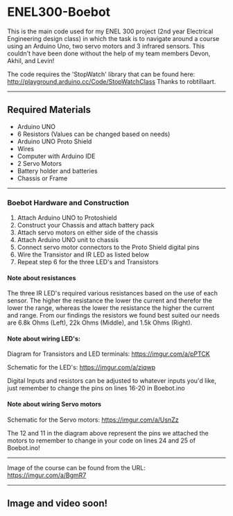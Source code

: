 # ENEL300-Boebot

This is the main code used for my ENEL 300 project (2nd year Electrical Engineering design class) in which the task is to navigate around a course using an Arduino Uno, two servo motors and 3 infrared sensors. 
This couldn't have been done without the help of my team members Devon, Akhil, and Levin!

The code requires the 'StopWatch' library that can be found here: http://playground.arduino.cc/Code/StopWatchClass
Thanks to robtillaart.

------------------------------------------------------------------------------------------------------------------------------------------

## Required Materials
 -  Arduino UNO
 -  6 Resistors (Values can be changed based on needs)
 -  Arduino UNO Proto Shield
 -  Wires
 -  Computer with Arduino IDE
 -  2 Servo Motors
 -  Battery holder and batteries
 -  Chassis or Frame

------------------------------------------------------------------------------------------------------------------------------------------
### Boebot Hardware and Construction
1. Attach Arduino UNO to Protoshield
2. Construct your Chassis and attach battery pack
3. Attach servo motors on either side of the chassis
4. Attach Arduino UNO unit to chassis
5. Connect servo motor connectors to the Proto Shield digital pins
6. Wire the Transistor and IR LED as listed below
7. Repeat step 6 for the three LED's and Transistors

#### Note about resistances
The three IR LED's required various resistances based on the use of each sensor. The higher the resistance the lower the current and therefor the lower the range, whereas the lower the resistance the higher the current and range. From our findings the resistors we found best suited our needs are 6.8k Ohms (Left), 22k Ohms (Middle), and 1.5k Ohms (Right). 

#### Note about wiring LED's:
Diagram for Transistors and LED terminals:
https://imgur.com/a/pPTCK

Schematic for the LED's:
https://imgur.com/a/ziqwp

Digital Inputs and resistors can be adjusted to whatever inputs you'd like, just remember to change the pins on lines 16-20 in Boebot.ino

#### Note about wiring Servo motors
Schematic for the Servo motors:
https://imgur.com/a/UsnZz

The 12 and 11 in the diagram above represent the pins we attached the motors to remember to change in your code on lines 24 and 25 of Boebot.ino!

------------------------------------------------------------------------------------------------------------------------------------------

Image of the course can be found from the URL:
https://imgur.com/a/BgmR7

------------------------------------------------------------------------------------------------------------------------------------------

Image and video soon!
------------------------------------------------------------------------------------------------------------------------------------------
